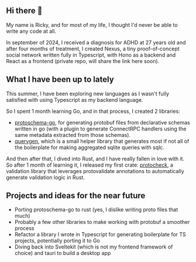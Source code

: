 ## Hi there 👋

My name is Ricky, and for most of my life, I thought I'd never be able to write any code at all. 

In september of 2024, I received a diagnosis for ADHD at 27 years old and after four months of treatment, I created Nexus, a tiny proof-of-concept social network written fully in Typescript, with Hono as a backend and React as a frontend (private repo, will share the link here soon).

## What I have been up to lately
This summer, I have been exploring new languages as I wasn't fully satisfied with using Typescript as my backend language.

So I spent 1 month learning Go, and in that process, I created 2 libraries:
- [protoschema-go](https://github.com/Rick-Phoenix/protoschema-go), for generating protobuf files from declarative schemas written in go (with a plugin to generate ConnectRPC handlers using the same metadata extracted from those schemas).
- [querygen](https://github.com/Rick-Phoenix/querygen), which is a small helper library that generates most if not all of the boilerplate for making aggregated sqlite queries with sqlc.

And then after that, I dived into Rust, and I have really fallen in love with it. 
So after 1 month of learning it, I released my first crate: [protocheck](https://crates.io/crates/protocheck), a validation library that leverages protovalidate annotations to automatically generate validation logic in Rust. 

## Projects and ideas for the near future
- Porting protoschema-go to rust (yes, I dislike writing proto files that much)
- Probably a few other libraries to make working with protobuf a smoother process
- Refactor a library I wrote in Typescript for generating boilerplate for TS projects, potentially porting it to Go
- Diving back into Sveltekit (which is not my frontend framework of choice) and tauri to build a desktop app
